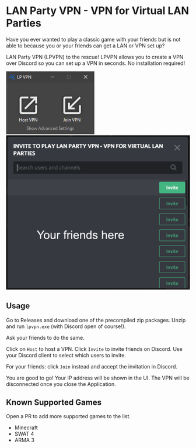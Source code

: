 # LAN Party VPN - VPN for Virtual LAN Parties

Have you ever wanted to play a classic game with your friends but is
not able to because you or your friends can get a LAN or VPN set up?

LAN Party VPN (LPVPN) to the rescue! LPVPN allows you to create a VPN
over Discord so you can set up a VPN in seconds. No installation
required!

![lpvpn-screenshot-1](./docs/screenshots/app.png)
![lpvpn-screenshot-2](./docs/screenshots/invite.png)

## Usage

Go to Releases and download one of the precompiled zip packages. Unzip
and run `lpvpn.exe` (with Discord open of course!).

Ask your friends to do the same.

Click on `Host` to host a VPN. Click `Invite` to invite friends on
Discord. Use your Discord client to select which users to invite.

For your friends: click `Join` instead and accept the invitation in
Discord.

You are good to go! Your IP address will be shown in the UI. The VPN
will be disconnected once you close the Application.

## Known Supported Games

Open a PR to add more supported games to the list.

  * Minecraft
  * SWAT 4
  * ARMA 3
